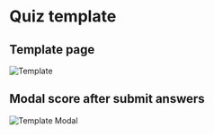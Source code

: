 # Quiz template

## Template page
![Template](/quizTemplate.PNG)

## Modal score after submit answers
![Template Modal](/quizTemplateScoreModal.PNG)
